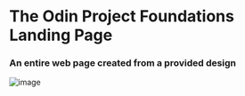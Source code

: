 # The Odin Project Foundations Landing Page

### An entire web page created from a provided design

![image](https://github.com/hradams4/foundations-landing-page/assets/80241606/663c42e5-e8c1-4454-89e4-350309305e50)
